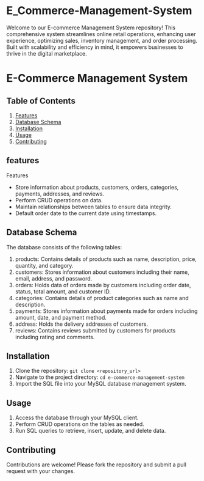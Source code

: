 # E_Commerce-Management-System
Welcome to our E-commerce Management System repository! This comprehensive system streamlines online retail operations, enhancing user experience, optimizing sales, inventory management, and order processing. Built with scalability and efficiency in mind, it empowers businesses to thrive in the digital marketplace.
# E-Commerce Management System

## Table of Contents
1. [Features](#features)
2. [Database Schema](#database-schema)
3. [Installation](#installation)
4. [Usage](#usage)
5. [Contributing](#contributing)

## features
Features
- Store information about products, customers, orders, categories, payments, addresses, and reviews.
- Perform CRUD operations on data.
- Maintain relationships between tables to ensure data integrity.
- Default order date to the current date using timestamps.

## Database Schema
The database consists of the following tables:

1. products: Contains details of products such as name, description, price, quantity, and category.
2. customers: Stores information about customers including their name, email, address, and password.
3. orders: Holds data of orders made by customers including order date, status, total amount, and customer ID.
4. categories: Contains details of product categories such as name and description.
5. payments: Stores information about payments made for orders including amount, date, and payment method.
6. address: Holds the delivery addresses of customers.
7. reviews: Contains reviews submitted by customers for products including rating and comments.

## Installation
1. Clone the repository: `git clone <repository_url>`
2. Navigate to the project directory: `cd e-commerce-management-system`
3. Import the SQL file into your MySQL database management system.

## Usage
1. Access the database through your MySQL client.
2. Perform CRUD operations on the tables as needed.
3. Run SQL queries to retrieve, insert, update, and delete data.

## Contributing
Contributions are welcome! Please fork the repository and submit a pull request with your changes.


